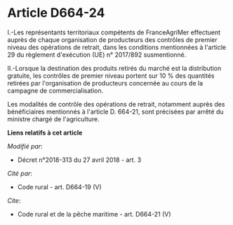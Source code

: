 # Article D664-24

I.-Les représentants territoriaux compétents de FranceAgriMer effectuent auprès de chaque organisation de producteurs des
contrôles de premier niveau des opérations de retrait, dans les conditions mentionnées à l'article 29 du règlement
d'exécution (UE) n° 2017/892 susmentionné.

II.-Lorsque la destination des produits retirés du marché est la distribution gratuite, les contrôles de premier niveau
portent sur 10 % des quantités retirées par l'organisation de producteurs concernée au cours de la campagne de
commercialisation.

Les modalités de contrôle des opérations de retrait, notamment auprès des bénéficiaires mentionnés à l'article D. 664-21,
sont précisées par arrêté du ministre chargé de l'agriculture.

**Liens relatifs à cet article**

_Modifié par_:

  - Décret n°2018-313 du 27 avril 2018 - art. 3

_Cité par_:

  - Code rural - art. D664-19 (V)

_Cite_:

  - Code rural et de la pêche maritime - art. D664-21 (V)
